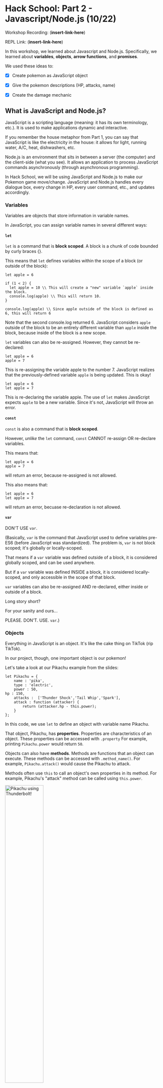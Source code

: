 # Hack School: Part 2 - Javascript/Node.js (10/22)

Workshop Recording: (__insert-link-here__)

REPL Link: (__insert-link-here__)

In this workshop, we learned about Javascript and Node.js. Specifically, we learned about **variables**, **objects**, **arrow functions**, and **promises**.


We used these ideas to:
- [x] Create pokemon as JavaScript object
- [x] Give the pokemon descriptions (HP, attacks, name)
- [x] Create the damage mechanic



## What is JavaScript and Node.js?

JavaScript is a scripting language (meaning: it has its own terminology, etc.). It is used to make applications dynamic and interactive.

If you remember the house metaphor from Part 1, you can say that JavaScript is like the electricity in the house: it allows for light, running water, A/C, heat, dishwashers, etc.

Node.js is an environment that sits in between a server (the computer) and the client-side (what you see). It allows an application to process JavaScript commands asynchronously (through asynchronous programming).

In Hack School, we will be using JavaScript and Node.js to make our Pokemon game move/change. JavaScript and Node.js handles every dialogue box, every change in HP, every user command, etc., and updates accordingly.



### Variables

Variables are objects that store information in variable names.

In JavaScript, you can assign variable names in several different ways:

#### `let`

`let` is a command that is **block scoped**. A block is a chunk of code bounded by curly braces {}.

This means that `let` defines variables within the scope of a block (or outside of the block):

```
let apple = 6

if (1 < 2) {
  let apple = 10 \\ This will create a "new" variable `apple` inside the block.
  console.log(apple) \\ This will return 10.
}

console.log(apple) \\ Since apple outside of the block is defined as 6, this will return 6
```
Note that the second console.log returned 6. JavaScript considers  `apple` outside of the block to be an entirely different variable than `apple` inside the block, because inside of the block is a new scope.



`let` variables can also be re-assigned. However, they cannot be re-declared:
```
let apple = 6
apple = 7
```
This is re-assigning the variable apple to the number 7. JavaScript realizes that the previously-defined variable  `apple` is being updated. This is okay!

```
let apple = 6
let apple = 7
```
This is re-declaring the variable apple. The use of `let` makes JavaScript expects `apple` to be a new variable. Since it's not, JavaScript will throw an error.

#### `const`

`const` is also a command that is **block scoped**. 

However, *unlike* the `let` command, `const` CANNOT re-assign OR re-declare variables.

This means that:
```
let apple = 6
apple = 7
```
will return an error, because re-assigned is not allowed.

This also means that:
```
let apple = 6
let apple = 7
```
will return an error, becuase re-declaration is not allowed.

#### `var`

DON'T USE `var`.

(Basically, `var` is the command that JavaScript used to define variables pre-ES6 (before JavaScript was standardized). The problem is, `var` is not block scoped; it's globally or locally-scoped.

That means if a `var` variable was defined outside of a block, it is considered globally scoped, and can be used anywhere.

But if a `var` variable was defined INSIDE a block, it is considered locally-scoped, and only accessible in the scope of that block.

`var` variables can also be re-assigned AND re-declared, either inside or outside of a block.

Long story short?

For your sanity and ours...

PLEASE. DON'T. USE. `var`.)


### Objects

Everything in JavaScript is an object. It's like the cake thing on TikTok (rip TikTok).

In our project, though, one important object is our pokemon!

Let's take a look at our Pikachu example from the slides:

```
let Pikachu = {
	name : 'pika',
	type : 'electric',
	power : 50,
hp : 150,
	attacks :  ['Thunder Shock','Tail Whip','Spark'],
	attack : function (attacker) {
		return (attacker.hp - this.power);
	}
};
```

In this code, we use `let` to define an object with variable name Pikachu. 

That object, Pikachu, has **properties**. Properties are characteristics of an object. These properties can be accessed with `.property` For example, printing `Pikachu.power` would return `50`.

Objects can also have **methods**. Methods are functions that an object can execute. These methods can be accessed with `.method_name()`. For example, `Pikachu.attack()` would cause the Pikachu to attack.

Methods often use `this` to call an object's own properties in its method. For example, Pikachu's "attack" method can be called using `this.power`.

<img src="https://img00.deviantart.net/6b98/i/2011/166/1/1/pikachu_thunderbolt_by_ajl03-d3izb66.png" alt="Pikachu using Thunderbolt!" height=50% width=50%>


### Callback and Higher-Order Functions

Functions are considered objects in JavaScript. 

A callback function is a function that is passed as an object for another function (which is called the higher-order function).

For example:

```
function multNum (num1, num2, pokemon, callback) {
console.log('your pokemon will heal ' + (num1 * num2) + ' hp');
	callback(pokemon, num1 * num2);
}
```
In this example, the you can see that `callback` is treated like an object because it is in between the parenthesis.

The higher-order function `multNum` asks a general callback function `callback` to do something with `(pokemon, num1*num2)` on the last line of code.


Later, we can pass `heal` as the callback function when we call the function `MultNum`:
```
multNum (5, 6, pikachu, heal);
```

As you can see, in this instance, the higher-order function `MultNum` takes the callback function `heal` as a callback function.


## Project Implementation

### TODO: Damage (on Pokemon.js)

<img src="https://i.imgflip.com/251r3m.jpg" alt="that's a lot of damage! meme" height=50% width=50%>

We want to simulate damage to our pokemon!

When a pokemon is damaged, their overall health points go down.

```
damage : function(damage) {
    //TODO DAMAGE
},
```

For that, we use our knowledge of **objects' methods** and `this`.

The method gives us a parameter, `damage`, which is a number that tells us how health points(HP) our pokemon lost.

<details> 
  <summary> Hint 1: Health Points </summary>
	You can get a pokemon's health points using <code>this</code> and accessing the property <code>health</code>.
</details>

<details> 
  <summary> Hint 2: Basic Math </summary>
	You can determine a pokemon's current health by setting your pokemon's health equal to pokemon's health minus damage.
</details>

### TODO: Randomize Damage (Pokemon.js)

If you've played pokemon before, you know that some attacks have different damage points based off of the pokemon's type!

To easily mimic this effect, we are going to **randomize** the amount of damage that each attack does.

**The minimum amount of damage a pokemon can do is 0. The maximum amount is 20.**

```
attack : function (attacker) {
    // TODO RANDOMIZE DAMAGE
    
    //hint look up node.js random.int
    //hint attacker.damage(damage);
    //hint this.attacks[SOMETHING]
    //remember to use return (whatyoushouldreturn)
}
```
For that, we use our knowledge of **variables**, **objects' methods** and `this`.

The method gives us a parameter, `attacker`, which is the attacking pokemon as an object.

<details> 
  <summary> Hint 1: node.js random.int </summary>
	<p>We already require('random') at the top of Pokemon.js!</p>
	<p>To access the random function, use <code>random(first_num, second_num)</code>.</p>
	<p>This gives you a random number in between first_num and second_num.</p>
</details>

<details> 
  <summary> Hint 2: attacker.damage(damage) </summary>
	Add this code directly to the method (remove <code>//hint </code>)
</details>

<details> 
  <summary> Hint 3: this.attacks[SOMETHING] </summary>
	<p>This is the part of the code where Pikachu attacks!</p>
	<p>To attack, you need to call this.attacks(SOMETHING) where SOMETHING is the amount of damage the attack does.</p>
	<p>(We seem to have already determined that random value...)</p>
</details>

<details> 
  <summary> Hint 3: return (whatyoushouldreturn) </summary>
	<p>What are you missing?</p>
	<div>
	<img src="http://pm1.narvii.com/5777/852647e5bf3e64456974acad207295c2445f6964_hq.jpg" alt="Ash yelling" height=50% width=50%>
	</div>
	<p> As amusing as it would be for pokemon to just snipe each other silently, it would be a pretty boring game! We want to know what attack the pokemon used! </p>
	<p>Hint: it should be a random move.</p>
</details>

<details> 
  <summary> Hint 4: I still don't get it :( </summary>
	<p> You want to randomize what move your pokemon uses. </p>
	<p> You have a function that generates a random integer, given a lowest and highest value. </p>
	<p> You can count elements in a list with the <code>.length</code> attribute. </p>
	<p> You have a list of pokemon attacks. </p>
	<p> You can pick an element from the attacks list with this command <code>this.attacks[element_number]</code></p>
</details>

### TODO: For loop (Pokemon.js)

This should be in the object `Ivy`!

```
    let damage = random.int(0,20);
    
    // search for attack and return damage
    // TODO FOR LOOP
    if(nameOfAttack == this.attacks[index]) {
        attacker.damage(damage);
        return damage;
    }
```

We are going to set up a for-loop. This code already has an `if` statement that will be inside of the for-loop.

`if(nameOfAttack == this.attacks[index])` wants to check if the nameOfAttack (the attack that we give our pokemon) is contained in the list `this.attacks`.

<details> 
  <summary> Hint 2: This looks familiar...! </summary>
	<div>
	<img src="https://www.pinknews.co.uk/images/2016/08/you-shall-not-pass-1.jpg" alt="team rocket in disguise" height=50% width=50%>
	<p> Hey, this looks familiar...!</p>
	</div>
	<p> We know how to pick random elements from the <code>this.attacks</code> list (see the previous todo).</p>
	<p> In this TODO, we want to get <b>every element</b> from the <code>this.attacks</code> list.</p>
</details>
		

<details> 
  <summary> Hint 3: Loop Basics </summary>
	<p> That means our for-loop wants to iterate over every number from 0 to length-1.</p>
	<p> For more information on for-loops, look at slide 14 of the presentation. </p>
</details>

## Simple Resources:

<img src="https://external-content.duckduckgo.com/iu/?u=https%3A%2F%2Fi.ytimg.com%2Fvi%2FggUcrIWgKNI%2Fmaxresdefault.jpg&f=1&nofb=1" alt="brock-crying" height=50% width=50%>

We've all seen JavaScript. We've all been there. If any of you are feeling like Brock right now, please go find a volunteer for help.

Remember, Office Hours and the Discord are always there to help!

About `let`, `var` and `const`: [freecodecamp article](https://www.freecodecamp.org/news/var-let-and-const-whats-the-difference/)

JavaScript object properties: [W3Schools article](https://www.w3schools.com/js/js_object_properties.asp)

About `this` and a how-to on arrow functions: [W3Schools article](https://www.w3schools.com/Js/js_arrow_function.asp)

JavaScript promises: [Mozilla article](https://developer.mozilla.org/en-US/docs/Web/JavaScript/Guide/Using_promises)
